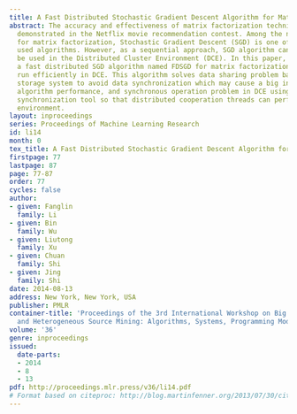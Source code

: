 ```yaml
---
title: A Fast Distributed Stochastic Gradient Descent Algorithm for Matrix Factorization
abstract: The accuracy and effectiveness of matrix factorization technique were well
  demonstrated in the Netflix movie recommendation contest. Among the numerous solutions
  for matrix factorization, Stochastic Gradient Descent (SGD) is one of the most widely
  used algorithms. However, as a sequential approach, SGD algorithm cannot directly
  be used in the Distributed Cluster Environment (DCE). In this paper, we propose
  a fast distributed SGD algorithm named FDSGD for matrix factorization, which can
  run efficiently in DCE. This algorithm solves data sharing problem based on independent
  storage system to avoid data synchronization which may cause a big influence to
  algorithm performance, and synchronous operation problem in DCE using a distributed
  synchronization tool so that distributed cooperation threads can perform in a harmonious
  environment.
layout: inproceedings
series: Proceedings of Machine Learning Research
id: li14
month: 0
tex_title: A Fast Distributed Stochastic Gradient Descent Algorithm for Matrix Factorization
firstpage: 77
lastpage: 87
page: 77-87
order: 77
cycles: false
author:
- given: Fanglin
  family: Li
- given: Bin
  family: Wu
- given: Liutong
  family: Xu
- given: Chuan
  family: Shi
- given: Jing
  family: Shi
date: 2014-08-13
address: New York, New York, USA
publisher: PMLR
container-title: 'Proceedings of the 3rd International Workshop on Big Data, Streams
  and Heterogeneous Source Mining: Algorithms, Systems, Programming Models and Applications'
volume: '36'
genre: inproceedings
issued:
  date-parts:
  - 2014
  - 8
  - 13
pdf: http://proceedings.mlr.press/v36/li14.pdf
# Format based on citeproc: http://blog.martinfenner.org/2013/07/30/citeproc-yaml-for-bibliographies/
---
```

